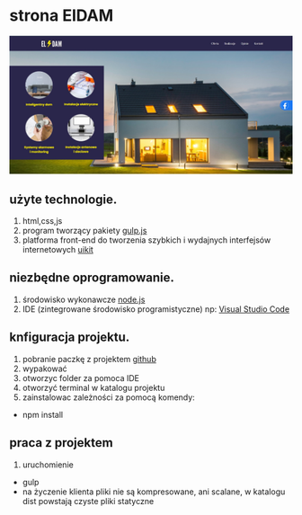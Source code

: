 # strona ElDAM

![Agrotax](./eldam-screen.jpg)

## użyte technologie.

1. html,css,js
2. program tworzący pakiety [gulp.js](https://gulpjs.com/)
3. platforma front-end do tworzenia szybkich i wydajnych interfejsów internetowych [uikit](https://getuikit.com/)

## niezbędne oprogramowanie.

1. środowisko wykonawcze [node.js](https://nodejs.org/en/)
2. IDE (zintegrowane środowisko programistyczne) np: [Visual Studio Code](https://code.visualstudio.com/)

## knfiguracja projektu.

1. pobranie paczkę z projektem [github](https://github.com/pablop76/eldam.git)
2. wypakować
3. otworzyc folder za pomoca IDE
4. otworzyć terminal w katalogu projektu
5. zainstalowac zależności za pomocą komendy:

- npm install

## praca z projektem

1. uruchomienie

- gulp
- na życzenie klienta pliki nie są kompresowane, ani scalane, w katalogu dist powstają czyste pliki statyczne
